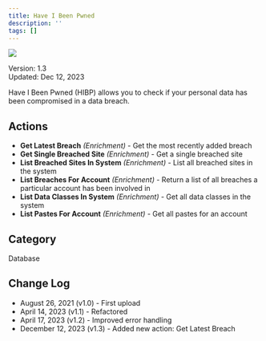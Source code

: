 ```yaml
---
title: Have I Been Pwned
description: ''
tags: []
---
```


![](/img/platform-services/automation-service/app-central/logos/have-i-been-pwned.png)

Version: 1.3  
Updated: Dec 12, 2023

Have I Been Pwned (HIBP) allows you to check if your personal data has been compromised in a data breach.

## Actions

* **Get Latest Breach** *(Enrichment)* - Get the most recently added breach
* **Get Single Breached Site** *(Enrichment)* - Get a single breached site
* **List Breached Sites In System** *(Enrichment)* - List all breached sites in the system
* **List Breaches For Account** *(Enrichment)* - Return a list of all breaches a particular account has been involved in
* **List Data Classes In System** *(Enrichment)* - Get all data classes in the system
* **List Pastes For Account** *(Enrichment)* - Get all pastes for an account

## Category

Database

## Change Log

* August 26, 2021 (v1.0) - First upload
* April 14, 2023 (v1.1) - Refactored
* April 17, 2023 (v1.2) - Improved error handling
* December 12, 2023 (v1.3) - Added new action: Get Latest Breach
